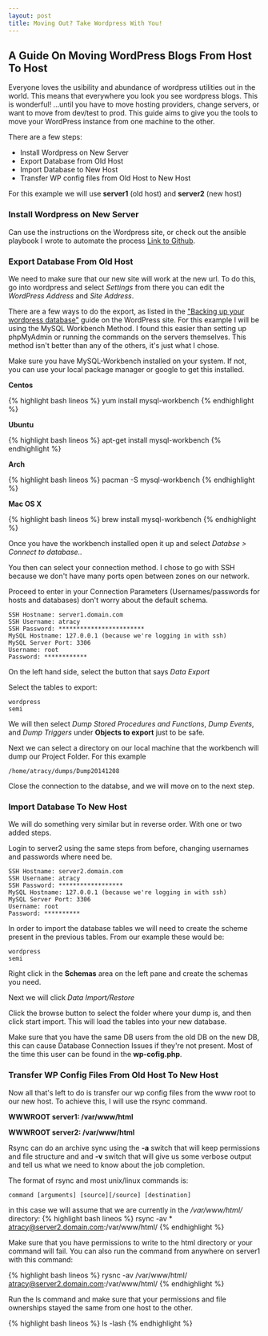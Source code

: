 ```yaml
---
layout: post
title: Moving Out? Take Wordpress With You!
---
```


## A Guide On Moving WordPress Blogs From Host To Host

Everyone loves the usibility and abundance of wordpress utilities out in the world. This means that everywhere you look you see wordpress blogs. This is wonderful! ...until you have to move hosting providers, change servers, or want to move from dev/test to prod. This guide aims to give you the tools to move your WordPress instance from one machine to the other. 

There are a few steps:

* Install Wordpress on New Server
* Export Database from Old Host
* Import Database to New Host
* Transfer WP config files from Old Host to New Host

For this example we will use **server1** (old host) and **server2** (new host)

### Install Wordpress on New Server

Can use the instructions on the Wordpress site, or check out the ansible playbook I wrote to automate the process [Link to Github](https://github.com/hagridaaron/ansible-wordpress).


### Export Database From Old Host

We need to make sure that our new site will work at the new url. To do this, go into wordpress and select *Settings* from there you can edit the *WordPress Address* and *Site Address*.

There are a few ways to do the export, as listed in the ["Backing up your wordpress database"](https://codex.wordpress.org/Backing_Up_Your_Database#Backing_Up_the_Database) guide on the WordPress site. For this example I will be using the MySQL Workbench Method. I found this easier than setting up phpMyAdmin or running the commands on the servers themselves. This method isn't better than any of the others, it's just what I chose. 

Make sure you have MySQL-Workbench installed on your system. If not, you can use your local package manager or google to get this installed.

**Centos**

{% highlight bash lineos %}
    yum install mysql-workbench
{%  endhighlight %}

**Ubuntu**

{% highlight bash lineos %}
    apt-get install mysql-workbench
{%  endhighlight %}

**Arch**

{% highlight bash lineos %}
    pacman -S mysql-workbench
{%  endhighlight %}

**Mac OS X**

{% highlight bash lineos %}
    brew install mysql-workbench
{%  endhighlight %}

Once you have the workbench installed open it up and select *Databse > Connect to database..*

You then can select your connection method. I chose to go with SSH because we don't have many ports open between zones on our network. 

Proceed to enter in your Connection Parameters (Usernames/passwords for hosts and databases) don't worry about the default schema. 


    SSH Hostname: server1.domain.com
    SSH Username: atracy
    SSH Password: ************************
    MySQL Hostname: 127.0.0.1 (because we're logging in with ssh)
    MySQL Server Port: 3306
    Username: root
    Password: ************
    
On the left hand side, select the button that says *Data Export*

Select the tables to export:
    
    wordpress
    semi

We will then select *Dump Stored Procedures and Functions*, *Dump Events*, and *Dump Triggers* under **Objects to export** just to be safe.

Next we can select a directory on our local machine that the workbench will dump our Project Folder. For this example

    /home/atracy/dumps/Dump20141208

Close the connection to the databse, and we will move on to the next step.

### Import Database To New Host

We will do something very similar but in reverse order. With one or two added steps.

Login to server2 using the same steps from before, changing usernames and passwords where need be.

    SSH Hostname: server2.domain.com
    SSH Username: atracy
    SSH Password: ******************
    MySQL Hostname: 127.0.0.1 (because we're logging in with ssh)
    MySQL Server Port: 3306
    Username: root
    Password: **********

In order to import the database tables we will need to create the scheme present in the previous tables. From our example these would be:

    wordpress
    semi

Right click in the **Schemas** area on the left pane and create the schemas you need. 

Next we will click *Data Import/Restore*

Click the browse button to select the folder where your dump is, and then click start import. This will load the tables into your new database. 

Make sure that you have the same DB users from the old DB on the new DB, this can cause Database Connection Issues if they're not present. Most of the time this user can be found in the **wp-cofig.php**.


### Transfer WP Config Files From Old Host To New Host

Now all that's left to do is transfer our wp config files from the www root to our new host. To achieve this, I will use the rsync command. 

**WWWROOT server1:  /var/www/html**

**WWWROOT server2:  /var/www/html**


Rsync can do an archive sync using the **-a** switch that will keep permissions and file structure and and **-v** switch that will give us some verbose output and tell us what we need to know about the job completion. 

The format of rsync and most unix/linux commands is:

    command [arguments] [source][/source] [destination]

in this case we will assume that we are currently in the */var/www/html/* directory:
{% highlight bash lineos %}
    rsync -av * atracy@server2.domain.com:/var/www/html/
{% endhighlight  %}

Make sure that you have permissions to write to the html directory or your command will fail. You can also run the command from anywhere on server1 with this command:

{% highlight bash lineos %}
    rysnc -av /var/www/html/ atracy@server2.domain.com:/var/www/html/
{% endhighlight  %}
 
Run the ls command and make sure that your permissions and file ownerships stayed the same from one host to the other.

{% highlight bash lineos %}
    ls -lash
{% endhighlight  %}



